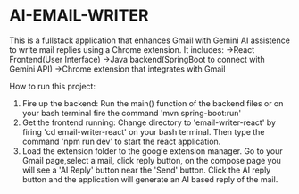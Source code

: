 # AI-EMAIL-WRITER
This is a fullstack application that enhances Gmail with Gemini AI assistence to write mail replies using a Chrome extension.
It includes:
 ->React Frontend(User Interface)
 ->Java backend(SpringBoot to connect with Gemini API)
 ->Chrome extension that integrates with Gmail


How to run this project:

  1. Fire up the backend:
       Run the main() function of the backend files
       or on your bash terminal fire the command 'mvn spring-boot:run'
  2. Get the frontend running:
       Change directory to 'email-writer-react' by firing
       'cd email-writer-react' on your bash terminal.
       Then type the command 'npm run dev' to start the react application.
  3. Load the extension folder to the google extension manager.
       Go to your Gmail page,select a mail, click reply button, on the compose page
       you will see a 'AI Reply' button near the 'Send' button. Click the AI reply button
       and the application will generate an AI based reply of the mail.


